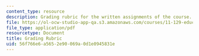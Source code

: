 ```yaml
---
content_type: resource
description: Grading rubric for the written assignments of the course.
file: https://ol-ocw-studio-app-qa.s3.amazonaws.com/courses/11-129-educational-theory-and-practice-i-fall-2011/56f766e6a5652e90069a0d1e0945831e_MIT11_129F11_gradingRubic.pdf
file_type: application/pdf
resourcetype: Document
title: Grading Rubric
uid: 56f766e6-a565-2e90-069a-0d1e0945831e
---
```


